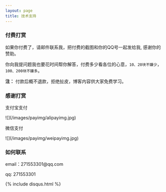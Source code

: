 ```yaml
---
layout: page
title: 技术支持 
---
```


<h3> 付费打赏 </h3>

如果你付费了，请邮件联系我，把付费的截图和你的QQ号一起发给我, 感谢你的赞助。

你向我提问题我也要花时间帮你解答，付费多少看各位的心意，`10、20块不嫌少`，`100、200块不嫌多`。

**注：** 付款后概不退款，拒绝扯皮，博客内容供大家免费学习。

<h3> 感谢打赏 </h3> 
<p>支付宝支付</p>
![](/images/payimg/alipayimg.jpg)
<p>微信支付</p>
![](/images/payimg/weipayimg.jpg)

<h3> 如何联系 </h3>

<p> 
email：271553301@qq.com
<p> 
qq: 271553301
<p> 

{% include disqus.html %}

